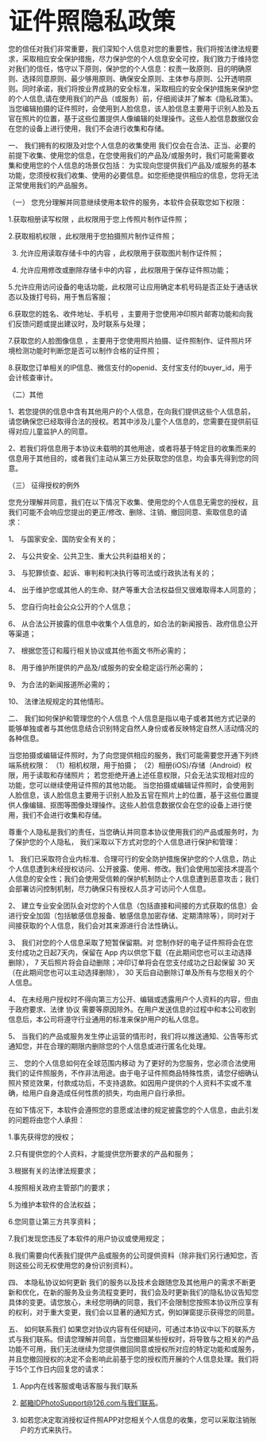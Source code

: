 **<font size=40>证件照隐私政策</font>**

您的信任对我们非常重要，我们深知个人信息对您的重要性，我们将按法律法规要求，采取相应安全保护措施，尽力保护您的个人信息安全可控，我们致力于维持您对我们的信任，恪守以下原则，保护您的个人信息：权责一致原则、目的明确原则、选择同意原则、最少够用原则、确保安全原则、主体参与原则、公开透明原则。同时承诺，我们将按业界成熟的安全标准，采取相应的安全保护措施来保护您的个人信息,请在使用我们的产品（或服务）前，仔细阅读并了解本《隐私政策》。
当您编辑拍摄的证件照时，会使用到人脸信息，该人脸信息主要用于识别人脸及五官在照片的位置，基于这些位置提供人像编辑的处理操作。这些人脸信息数据仅会在您的设备上进行使用，我们不会进行收集和存储。


一、 我们拥有的权限及对您个人信息的收集使用
我们仅会在合法、正当、必要的前提下收集、使用您的信息，在您使用我们的产品及/或服务时，我们可能需要收集和使用您的个人信息的场景仅包括： 为实现向您提供我们产品及/或服务的基本功能，您须授权我们收集、使用的必要信息。如您拒绝提供相应的信息，您将无法正常使用我们的产品服务。

（一） 您充分理解并同意继续使用本软件的服务，本软件会获取您如下权限：

1.获取相册读写权限 ，此权限用于您上传照片制作证件照；

2.获取相机权限 ，此权限用于您拍摄照片制作证件照；

3. 允许应用读取存储卡中的内容 ，此权限用于获取图片制作证件照；

4. 允许应用修改或删除存储卡中的内容 ，此权限用于保存证件照功能；

5.允许应用访问设备的电话功能，此权限可让应用确定本机号码是否正处于通话状态以及拨打号码，用于售后客服；

6.获取您的姓名、收件地址、手机号 ，主要用于您使用冲印照片邮寄功能和向我们反馈问题或提出建议时，及时联系与处理；

7.获取您的人脸图像信息 ，主要用于您使用照片拍摄、证件照制作、证件照片环境检测功能时判断您是否可以制作合格的证件照；

8.获取您订单相关的IP信息、微信支付的openid、支付宝支付的buyer_id，用于会计核查审计。

（二）其他

1、若您提供的信息中含有其他用户的个人信息，在向我们提供这些个人信息前，请您确保您已经取得合法的授权。若其中涉及儿童个人信息的，您需要在提供前征得对应儿童监护人的同意。

2、若我们将信息用于本协议未载明的其他用途，或者将基于特定目的收集而来的信息用于其他目的，或者我们主动从第三方处获取您的信息，均会事先得到您的同意。

（三） 征得授权的例外

您充分理解并同意，我们在以下情况下收集、使用您的个人信息无需您的授权，且我们可能不会响应您提出的更正/修改、删除、注销、撤回同意、索取信息的请求：

1、 与国家安全、国防安全有关的；

2、 与公共安全、公共卫生、重大公共利益相关的；

3、 与犯罪侦查、起诉、审判和判决执行等司法或行政执法有关的；

4、 出于维护您或其他人的生命、财产等重大合法权益但又很难取得本人同意的；

5、 您自行向社会公众公开的个人信息；

6、 从合法公开披露的信息中收集个人信息的，如合法的新闻报告、政府信息公开等渠道；

7、 根据您签订和履行相关协议或其他书面文书所必需的；

8、 用于维护所提供的产品及/或服务的安全稳定运行所必需的；

9、 为合法的新闻报道所必需的；

10、 法律法规规定的其他情形。

二、 我们如何保护和管理您的个人信息
个人信息是指以电子或者其他方式记录的能够单独或者与其他信息结合识别特定自然人身份或者反映特定自然人活动情况的各种信息。

当您拍摄或编辑证件照时，为了向您提供相应的服务，我们可能需要您开通下列终端系统权限：
（1）相机权限，用于拍摄；
（2）相册(iOS)/存储（Android）权限，用于读取和存储照片；
若您拒绝开通上述任意权限，只会无法实现相对应的功能，您可以继续使用证件照的其他功能。
当您拍摄或编辑证件照时，会使用到人脸信息，该人脸信息主要用于识别人脸及五官在照片上的位置，基于这些位置提供人像编辑、抠图等图像处理操作。这些人脸信息数据仅会在您的设备上进行使用，我们不会进行收集和存储。

尊重个人隐私是我们的责任，当您确认并同意本协议使用我们的产品或服务时，为了保护您的个人隐私， 我们采取以下方式对您的个人信息进行保护和管理：

1、 我们已采取符合业内标准、合理可行的安全防护措施保护您的个人信息，防止个人信息遭到未经授权访问、公开披露、使用、修改。我们会使用加密技术提高个人信息的安全性；我们会使用受信赖的保护机制防止个人信息遭到恶意攻击；我们会部署访问控制机制，尽力确保只有授权人员才可访问个人信息。

2、 建立专业安全团队会对您的个人信息（包括直接和间接的方式获取的信息）会进行安全加固（包括敏感信息报备、敏感信息加密存储、定期清除等），同时对于间接获取的个人信息，我们会对其来源进行合法性确认。

3、 我们对您的个人信息采取了短暂保留期。对 您制作好的电子证件照将会在您支付成功之日起7天内，保留在 App 内以供您下载（在此期间您也可以主动选择删除）， 7 天后照片将会自动删除；冲印订单将会在您支付成功之日起保留 30 天（在此期间您也可以主动选择删除）， 30 天后自动删除订单及所有与您相关的个人信息。

4、 在未经用户授权时不得向第三方公开、编辑或透露用户个人资料的内容，但由于政府要求、法律 协议 需要等原因除外。在用户发送信息的过程中和本公司收到信息后，本公司将遵守行业通用的标准来保护用户的私人信息。

5、 当我们的产品或服务发生停止运营的情形时，我们将以推送通知、公告等形式通知您，并在合理的期限内删除您的个人信息或进行匿名化处理。

三、 您的个人信息如何在全球范围内移动
为了更好的为您服务，您必须合法使用我们的证件照服务，不作非法用途。由于电子证件照商品特殊性质，请您仔细确认照片预览效果，付款成功后，不支持退款。如因用户提供的个人资料不实或不准确，给用户自身造成任何性质的损失，均由用户自行承担。

在如下情况下，本软件会遵照您的意愿或法律的规定披露您的个人信息，由此引发的问题将由您个人承担：

1.事先获得您的授权；

2.只有提供您的个人资料，才能提供您所要求的产品和服务；

3.根据有关的法律法规要求；

4.按照相关政府主管部门的要求；

5.为维护本软件的合法权益；

6.您同意让第三方共享资料；

7.我们发现您违反了本软件的用户协议或使用规定；

8.我们需要向代表我们提供产品或服务的公司提供资料（除非我们另行通知您，否则这些公司无权使用您的身份识别资料）。

四、 本隐私协议如何更新
我们的服务以及技术会跟随您及其他用户的需求不断更新和优化，在新的服务及业务流程变更时，我们会及时更新我们的隐私协议告知您具体的变更。请您放心，未经您明确的同意，我们不会限制您按照本协议所应享有的权利，对于重大变更，我们会以显著的通知方式，例如弹窗提示获得您的同意。

五、 如何联系我们
如果您对协议内容有任何疑问，可通过本协议中以下的联系方式与我们联系。但请您理解并同意，当您撤回某些授权时，将导致与之相关的产品功能不可用，我们无法继续为您提供撤回同意或授权所对应的特定功能和或服务，并且您撤回授权的决定不会影响此前基于您的授权而开展的个人信息处理。我们将于15个工作日内回复您的请求：

1.    App内在线客服或电话客服与我们联系

2.    邮箱IDPhotoSupport@126.com与我们联系。

3.    如若您决定取消授权证件照APP对您相关个人信息的收集，您可以采取注销账户的方式来执行。


 
